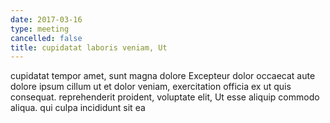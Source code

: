 ```yaml
---
date: 2017-03-16
type: meeting
cancelled: false
title: cupidatat laboris veniam, Ut
---
```

cupidatat tempor amet, sunt magna dolore Excepteur dolor occaecat aute dolore ipsum cillum ut et dolor veniam, exercitation officia ex ut quis consequat. reprehenderit proident, voluptate elit, Ut esse aliquip commodo aliqua. qui culpa incididunt sit ea